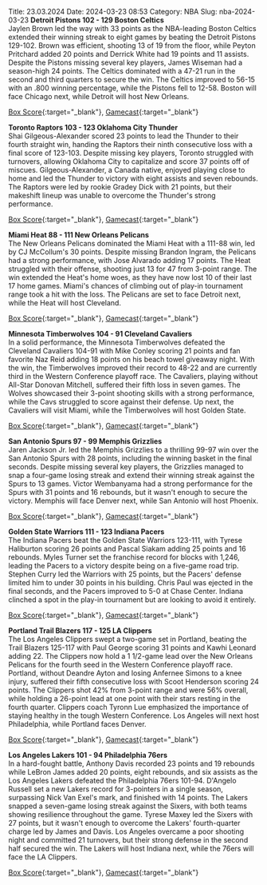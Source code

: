 Title: 23.03.2024
Date: 2024-03-23 08:53
Category: NBA 
Slug: nba-2024-03-23 
**Detroit Pistons 102 - 129 Boston Celtics**  
Jaylen Brown led the way with 33 points as the NBA-leading Boston Celtics extended their winning streak to eight games by beating the Detroit Pistons 129-102. Brown was efficient, shooting 13 of 19 from the floor, while Peyton Pritchard added 20 points and Derrick White had 19 points and 11 assists. Despite the Pistons missing several key players, James Wiseman had a season-high 24 points. The Celtics dominated with a 47-21 run in the second and third quarters to secure the win. The Celtics improved to 56-15 with an .800 winning percentage, while the Pistons fell to 12-58. Boston will face Chicago next, while Detroit will host New Orleans. 

[Box Score](https://www.nba.com/game/bos-vs-det-0022301011/box-score){:target="_blank"}, [Gamecast](https://www.nba.com/game/bos-vs-det-0022301011){:target="_blank"}<br>

**Toronto Raptors 103 - 123 Oklahoma City Thunder**  
Shai Gilgeous-Alexander scored 23 points to lead the Thunder to their fourth straight win, handing the Raptors their ninth consecutive loss with a final score of 123-103. Despite missing key players, Toronto struggled with turnovers, allowing Oklahoma City to capitalize and score 37 points off of miscues. Gilgeous-Alexander, a Canada native, enjoyed playing close to home and led the Thunder to victory with eight assists and seven rebounds. The Raptors were led by rookie Gradey Dick with 21 points, but their makeshift lineup was unable to overcome the Thunder's strong performance. 

[Box Score](https://www.nba.com/game/okc-vs-tor-0022301012/box-score){:target="_blank"}, [Gamecast](https://www.nba.com/game/okc-vs-tor-0022301012){:target="_blank"}<br>

**Miami Heat 88 - 111 New Orleans Pelicans**  
The New Orleans Pelicans dominated the Miami Heat with a 111-88 win, led by CJ McCollum's 30 points. Despite missing Brandon Ingram, the Pelicans had a strong performance, with Jose Alvarado adding 17 points. The Heat struggled with their offense, shooting just 13 for 47 from 3-point range. The win extended the Heat's home woes, as they have now lost 10 of their last 17 home games. Miami's chances of climbing out of play-in tournament range took a hit with the loss. The Pelicans are set to face Detroit next, while the Heat will host Cleveland. 

[Box Score](https://www.nba.com/game/nop-vs-mia-0022301013/box-score){:target="_blank"}, [Gamecast](https://www.nba.com/game/nop-vs-mia-0022301013){:target="_blank"}<br>

**Minnesota Timberwolves 104 - 91 Cleveland Cavaliers**  
In a solid performance, the Minnesota Timberwolves defeated the Cleveland Cavaliers 104-91 with Mike Conley scoring 21 points and fan favorite Naz Reid adding 18 points on his beach towel giveaway night. With the win, the Timberwolves improved their record to 48-22 and are currently third in the Western Conference playoff race. The Cavaliers, playing without All-Star Donovan Mitchell, suffered their fifth loss in seven games. The Wolves showcased their 3-point shooting skills with a strong performance, while the Cavs struggled to score against their defense. Up next, the Cavaliers will visit Miami, while the Timberwolves will host Golden State. 

[Box Score](https://www.nba.com/game/cle-vs-min-0022301014/box-score){:target="_blank"}, [Gamecast](https://www.nba.com/game/cle-vs-min-0022301014){:target="_blank"}<br>

**San Antonio Spurs 97 - 99 Memphis Grizzlies**  
Jaren Jackson Jr. led the Memphis Grizzlies to a thrilling 99-97 win over the San Antonio Spurs with 28 points, including the winning basket in the final seconds. Despite missing several key players, the Grizzlies managed to snap a four-game losing streak and extend their winning streak against the Spurs to 13 games. Victor Wembanyama had a strong performance for the Spurs with 31 points and 16 rebounds, but it wasn't enough to secure the victory. Memphis will face Denver next, while San Antonio will host Phoenix. 

[Box Score](https://www.nba.com/game/mem-vs-sas-0022301015/box-score){:target="_blank"}, [Gamecast](https://www.nba.com/game/mem-vs-sas-0022301015){:target="_blank"}<br>

**Golden State Warriors 111 - 123 Indiana Pacers**  
The Indiana Pacers beat the Golden State Warriors 123-111, with Tyrese Haliburton scoring 26 points and Pascal Siakam adding 25 points and 16 rebounds. Myles Turner set the franchise record for blocks with 1,246, leading the Pacers to a victory despite being on a five-game road trip. Stephen Curry led the Warriors with 25 points, but the Pacers' defense limited him to under 30 points in his building. Chris Paul was ejected in the final seconds, and the Pacers improved to 5-0 at Chase Center. Indiana clinched a spot in the play-in tournament but are looking to avoid it entirely. 

[Box Score](https://www.nba.com/game/ind-vs-gsw-0022301016/box-score){:target="_blank"}, [Gamecast](https://www.nba.com/game/ind-vs-gsw-0022301016){:target="_blank"}<br>

**Portland Trail Blazers 117 - 125 LA Clippers**  
The Los Angeles Clippers swept a two-game set in Portland, beating the Trail Blazers 125-117 with Paul George scoring 31 points and Kawhi Leonard adding 22. The Clippers now hold a 1 1/2-game lead over the New Orleans Pelicans for the fourth seed in the Western Conference playoff race. Portland, without Deandre Ayton and losing Anfernee Simons to a knee injury, suffered their fifth consecutive loss with Scoot Henderson scoring 24 points. The Clippers shot 42% from 3-point range and were 56% overall, while holding a 26-point lead at one point with their stars resting in the fourth quarter. Clippers coach Tyronn Lue emphasized the importance of staying healthy in the tough Western Conference. Los Angeles will next host Philadelphia, while Portland faces Denver. 

[Box Score](https://www.nba.com/game/lac-vs-por-0022301017/box-score){:target="_blank"}, [Gamecast](https://www.nba.com/game/lac-vs-por-0022301017){:target="_blank"}<br>

**Los Angeles Lakers 101 - 94 Philadelphia 76ers**  
In a hard-fought battle, Anthony Davis recorded 23 points and 19 rebounds while LeBron James added 20 points, eight rebounds, and six assists as the Los Angeles Lakers defeated the Philadelphia 76ers 101-94. D'Angelo Russell set a new Lakers record for 3-pointers in a single season, surpassing Nick Van Exel's mark, and finished with 14 points. The Lakers snapped a seven-game losing streak against the Sixers, with both teams showing resilience throughout the game. Tyrese Maxey led the Sixers with 27 points, but it wasn't enough to overcome the Lakers' fourth-quarter charge led by James and Davis. Los Angeles overcame a poor shooting night and committed 21 turnovers, but their strong defense in the second half secured the win. The Lakers will host Indiana next, while the 76ers will face the LA Clippers. 

[Box Score](https://www.nba.com/game/phi-vs-lal-0022301018/box-score){:target="_blank"}, [Gamecast](https://www.nba.com/game/phi-vs-lal-0022301018){:target="_blank"}<br>

